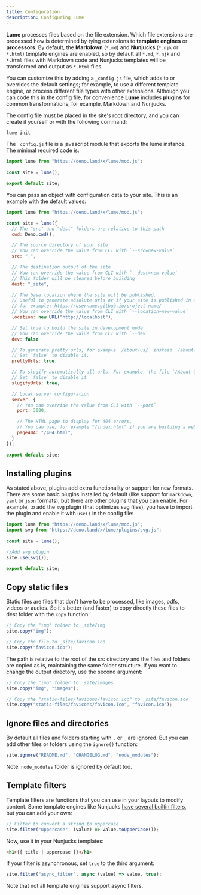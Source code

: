 ```yaml
---
title: Configuration
description: Configuring Lume
---
```


**Lume** processes files based on the file extension. Which file extensions are processed how is determined by tying extensions to **template engines** or **processors**. By default, the **Markdown** (`*.md`) and **Nunjucks** (`*.njk` or `*.html`) template engines are enabled, so by default all `*.md`, `*.njk` and `*.html` files with Markdown code and Nunjucks templates will be transformed and output as `*.html` files.

You can customize this by adding a `_config.js` file, which adds to or overrides the default settings; for example, to use a different template engine, or process different file types with other extensions. Although you can code this in the config file, for convenience **Lume** includes **plugins** for common transformations, for example, Markdown and Nunjucks.

The config file must be placed in the site's root directory, and you can create it yourself or with the following command:

```sh
lume init
```

The `_config.js` file is a javascript module that exports the lume instance. The minimal required code is:

```js
import lume from "https://deno.land/x/lume/mod.js";
  
const site = lume();

export default site;
```

You can pass an object with configuration data to your site. This is an example with the default values:

```js
import lume from "https://deno.land/x/lume/mod.js";

const site = lume({
  // The "src" and "dest" folders are relative to this path
  cwd: Deno.cwd(),

  // The source directory of your site
  // You can override the value from CLI with `--src=new-value`
  src: ".",

  // The destination output of the site
  // You can override the value from CLI with `--dest=new-value`
  // This folder will be cleared before building
  dest: "_site",

  // The base location where the site will be published.
  // Useful to generate absolute urls or if your site is published in a subfolder
  // for example: https://username.github.io/project-name/
  // You can override the value from CLI with `--location=new-value`
  location: new URL("http://localhost"),

  // Set true to build the site in development mode.
  // You can override the value from CLI with `--dev`
  dev: false

  // To generate pretty urls, for example `/about-us/` instead `/about-us.html`.
  // Set `false` to disable it.
  prettyUrls: true,

  // To slugify automatically all urls. For example, the file `/About Us.md` is converted to `/about-us/` instead `/About Us/`
  // Set `false` to disable it
  slugifyUrls: true,

  // Local server configuration
  server: {
    // You can override the value from CLI with `--port`
    port: 3000,

    // The HTML page to display for 404 errors.
    // You can use, for example "/index.html" if you are building a webapp with dynamic urls
    page404: "/404.html",
  }
});

export default site;
```

## Installing plugins

As stated above, plugins add extra functionality or support for new formats. There are some basic plugins installed by default (like support for `markdown`, `yaml` or `json` formats), but there are other plugins that you can enable. For example, to add the `svg` plugin (that optimizes svg files), you have to import the plugin and enable it with `use()` in the config file:

```js
import lume from "https://deno.land/x/lume/mod.js";
import svg from "https://deno.land/x/lume/plugins/svg.js";
  
const site = lume();

//Add svg plugin
site.use(svg());

export default site;
```

## Copy static files

Static files are files that don't have to be processed, like images, pdfs, videos or audios. So it's better (and faster) to copy directly these files to dest folder with the `copy` function:

```js
// Copy the "img" folder to _site/img
site.copy("img");

// Copy the file to _site/favicon.ico
site.copy("favicon.ico");
```

The path is relative to the root of the src directory and the files and folders are copied as is, maintaining the same folder structure. If you want to change the output directory, use the second argument:

```js
// Copy the "img" folder to _site/images
site.copy("img", "images");

// Copy the "static-files/favicons/favicon.ico" to _site/favicon.ico
site.copy("static-files/favicons/favicon.ico", "favicon.ico");
```

## Ignore files and directories

By default all files and folders starting with `.` or `_` are ignored. But you can add other files or folders using the `ignore()` function:

```js
site.ignore("README.md", "CHANGELOG.md", "node_modules");
```

Note: `node_modules` folder is ignored by default too.

## Template filters

Template filters are functions that you can use in your layouts to modify content. Some template engines like Nunjucks [have several builtin filters](https://mozilla.github.io/nunjucks/templating.html#builtin-filters), but you can add your own:

```js
// Filter to convert a string to uppercase
site.filter("uppercase", (value) => value.toUpperCase());
```

Now, use it in your Nunjucks templates:

```html
<h1>{{ title | uppercase }}</h1>
```

If your filter is asynchronous, set `true` to the third argument:

```js
site.filter("async_filter", async (value) => value, true);
```

Note that not all template engines support async filters.
